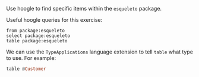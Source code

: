 Use hoogle to find specific items within the `esqueleto` package.

Useful hoogle queries for this exercise:

```
from package:esqueleto
select package:esqueleto
table package:esqueleto
```

We can use the `TypeApplications` language extension to tell `table` what type to use. For example:

```hs
table @Customer
```
